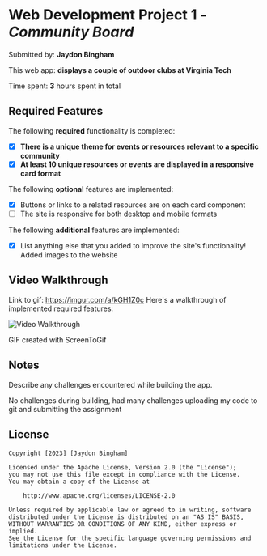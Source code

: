 # Web Development Project 1 - *Community Board*

Submitted by: **Jaydon Bingham**

This web app: **displays a couple of outdoor clubs at Virginia Tech**

Time spent: **3** hours spent in total

## Required Features

The following **required** functionality is completed:

- [X] **There is a unique theme for events or resources relevant to a specific community**
- [X] **At least 10 unique resources or events are displayed in a responsive card format**

The following **optional** features are implemented:

- [X] Buttons or links to a related resources are on each card component
- [ ] The site is responsive for both desktop and mobile formats

The following **additional** features are implemented:

* [X] List anything else that you added to improve the site's functionality!
      Added images to the website

## Video Walkthrough
Link to gif: https://imgur.com/a/kGH1Z0c
Here's a walkthrough of implemented required features:

<img src='https://imgur.com/a/kGH1Z0c' title='Video Walkthrough' width='' alt='Video Walkthrough' />

GIF created with ScreenToGif 

## Notes

Describe any challenges encountered while building the app.

No challenges during building, had many challenges uploading my code to git and submitting the assignment

## License

    Copyright [2023] [Jaydon Bingham]

    Licensed under the Apache License, Version 2.0 (the "License");
    you may not use this file except in compliance with the License.
    You may obtain a copy of the License at

        http://www.apache.org/licenses/LICENSE-2.0

    Unless required by applicable law or agreed to in writing, software
    distributed under the License is distributed on an "AS IS" BASIS,
    WITHOUT WARRANTIES OR CONDITIONS OF ANY KIND, either express or implied.
    See the License for the specific language governing permissions and
    limitations under the License.
